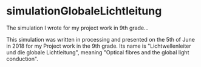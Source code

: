 # simulationGlobaleLichtleitung
The simulation I wrote for my project work in 9th grade...

This simulation was written in processing and presented on the 5th of June in 2018 for my Project work in the 9th grade.
Its name is "Lichtwellenleiter und die globale Lichtleitung", meaning "Optical fibres and the global light conduction".
